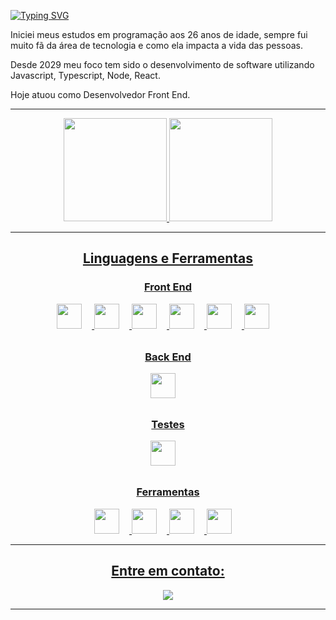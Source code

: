 [![Typing SVG](https://readme-typing-svg.demolab.com?font=Fira+Code&weight=700&size=24&pause=1000&color=7A28CB&center=true&multiline=true&repeat=false&width=1000&height=70&lines=Ol%C3%A1!+Sou+Cleyton+Furtado+;Desenvolvedor+Full-Stack+%F0%9F%9A%80)](https://git.io/typing-svg)

<p>Iniciei meus estudos em programação aos 26 anos de idade, sempre fui muito fã da área de tecnologia e como ela impacta a vida das pessoas.</p>

<p>Desde 2029 meu foco tem sido o desenvolvimento de software utilizando Javascript, Typescript, Node, React.</p> 

<p>Hoje atuou como Desenvolvedor Front End.</p>

***************

<div align="center">
  <a href="https://github.com/cleytonRR">
  <img height="165em" src="https://github-readme-stats.vercel.app/api?username=cleytonRR&show_icons=true&theme=shades-of-purple&include_all_commits=true&count_private=true"/>
  <img height="165em" src="https://github-readme-stats.vercel.app/api/top-langs/?username=cleytonRR&layout=compact&langs_count=7&theme=shades-of-purple"/>
</div>

***************
<h2 align="center">Linguagens e Ferramentas</h2>
  <h3 align="center">Front End</h3>
  <p align="center">
    <img height="40" width="40" style="margin-right:16px;" src="https://cdn.simpleicons.org/javascript"/> 
    <img height="40" width="40" style="margin-right:16px;" src="https://cdn.simpleicons.org/typescript"/> 
    <img height="40" width="40" style="margin-right:16px;" src="https://cdn.simpleicons.org/react"/> 
    <img height="40" width="40" style="margin-right:16px;" src="https://cdn.simpleicons.org/redux"/>      
    <img height="40" width="40" style="margin-right:16px;" src="https://cdn.simpleicons.org/mui"/>  
    <img height="40" width="40" style="margin-right:16px;" src="https://cdn.simpleicons.org/tailwindcss"/>   
  </p>  

  <h3 align="center" style="margin-top: 32px;">Back End</h3>
  <p align="center">
    <img height="40" width="40" style="margin-right:16px;" src="https://cdn.simpleicons.org/nodedotjs/"/> 
  </p>  

  <h3 align="center" style="margin-top: 32px;">Testes</h3>
  <p align="center"> 
    <img height="40" width="40" style="margin-right:16px;" src="https://cdn.simpleicons.org/jest"/>  
  </p>  

  <h3 align="center" style="margin-top: 32px;">Ferramentas</h3>
  <p align="center">
    <img height="40" width="40" style="margin-right:16px;" src="https://cdn.simpleicons.org/figma/"/> 
    <img height="40" width="40" style="margin-right:16px;" src="https://cdn.simpleicons.org/jira/"/> 
    <img height="40" width="40" style="margin-right:16px;" src="https://cdn.simpleicons.org/git" />  
    <img height="40" width="40" style="margin-right:16px;" src="https://cdn.simpleicons.org/visualstudiocode"/>    
  </p>  
</h2>

***************

<h2 align="center">Entre em contato:</h2>
<p align="center">
<a href="https://www.linkedin.com/in/marcelosilvadias/" target="_blank"><img src="https://img.shields.io/badge/-LinkedIn-1C6B94?style=for-the-badge&logo=linkedin&logoColor=white" target="_blank"></a>
</p>

***************

